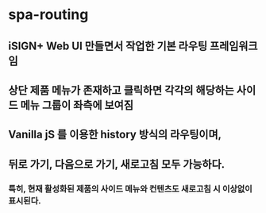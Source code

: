 # spa-routing

## iSIGN+ Web UI 만들면서 작업한 기본 라우팅 프레임워크임
## 상단 제품 메뉴가 존재하고 클릭하면 각각의 해당하는 사이드 메뉴 그룹이 좌측에 보여짐
## Vanilla jS 를 이용한 history 방식의 라우팅이며,
## 뒤로 가기, 다음으로 가기, 새로고침 모두 가능하다.
### 특히, 현재 활성화된 제품의 사이드 메뉴와 컨텐츠도 새로고침 시 이상없이 표시된다.
